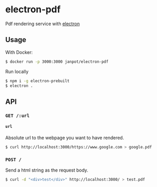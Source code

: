 # electron-pdf

Pdf rendering service with [electron](http://electron.atom.io/)

## Usage

With Docker:

```sh
$ docker run -p 3000:3000 janpot/electron-pdf
```

Run locally

```sh
$ npm i -g electron-prebuilt
$ electron .
```

## API

### `GET /:url`

#### `url`

Absolute url to the webpage you want to have rendered.

```sh
$ curl http://localhost:3000/https://www.google.com > google.pdf
```

### `POST /`

Send a html string as the request body.

```sh
$ curl -d "<div>test</div>" http://localhost:3000/ > test.pdf
```

